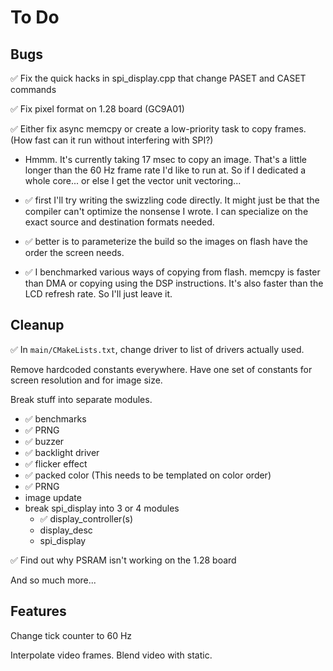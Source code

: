 # To Do

<!--
Green check: &#x2705;
Red X:       &#x274c;
-->

## Bugs

&#x2705; Fix the quick hacks in spi_display.cpp that change PASET
and CASET commands

&#x2705; Fix pixel format on 1.28 board (GC9A01)

&#x2705; Either fix async memcpy or create a low-priority task to copy
frames.  (How fast can it run without interfering with SPI?)

 - Hmmm.  It's currently taking 17 msec to copy an image.  That's
   a little longer than the 60 Hz frame rate I'd like to run at.
   So if I dedicated a whole core...  or else I get the vector unit
   vectoring...

 - &#x2705; first I'll try writing the swizzling code directly.  It might
   just be that the compiler can't optimize the nonsense I wrote.
   I can specialize on the exact source and destination formats needed.

 - &#x2705; better is to parameterize the build so the images on flash have
   the order the screen needs.

 - &#x2705; I benchmarked various ways of copying from flash.  memcpy
   is faster than DMA or copying using the DSP instructions.  It's also
   faster than the LCD refresh rate.  So I'll just leave it.

## Cleanup

&#x2705; In `main/CMakeLists.txt`, change driver to list of drivers actually used.

Remove hardcoded constants everywhere.  Have one set of constants
for screen resolution and for image size.

Break stuff into separate modules.

  * &#x2705; benchmarks
  * &#x2705; PRNG
  * &#x2705; buzzer
  * &#x2705; backlight driver
  * &#x2705; flicker effect
  * &#x2705; packed color  (This needs to be templated on color order)
  * &#x2705; PRNG
  * image update
  * break spi_display into 3 or 4 modules
    + &#x2705; display_controller(s)
    + display_desc
    + spi_display

&#x2705; Find out why PSRAM isn't working on the 1.28 board

And so much more...


## Features

Change tick counter to 60 Hz

Interpolate video frames.  Blend video with static.
